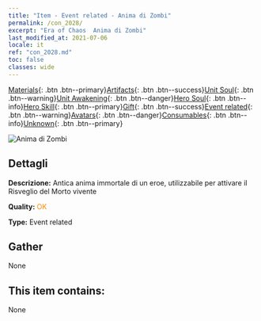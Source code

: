 ```yaml
---
title: "Item - Event related - Anima di Zombi"
permalink: /con_2028/
excerpt: "Era of Chaos  Anima di Zombi"
last_modified_at: 2021-07-06
locale: it
ref: "con_2028.md"
toc: false
classes: wide
---
```

 [Materials](/ItemsIT/){: .btn .btn--primary}[Artifacts](/ItemsIT/Artifacts/){: .btn .btn--success}[Unit Soul](/ItemsIT/UnitSoul/){: .btn .btn--warning}[Unit Awakening](/ItemsIT/UnitAwakening/){: .btn .btn--danger}[Hero Soul](/ItemsIT/HeroSoul/){: .btn .btn--info}[Hero Skill](/ItemsIT/HeroSkill/){: .btn .btn--primary}[Gift](/ItemsIT/Gift/){: .btn .btn--success}[Event related](/ItemsIT/Events/){: .btn .btn--warning}[Avatars](/ItemsIT/Avatars/){: .btn .btn--danger}[Consumables](/ItemsIT/Consumables/){: .btn .btn--info}[Unknown](/ItemsIT/Unknown/){: .btn .btn--primary}

 ![Anima di Zombi](/images/t/juexing_302.png)

## Dettagli
 **Descrizione:** Antica anima immortale di un eroe, utilizzabile per attivare il Risveglio del Morto vivente

 **Quality:** <span style="color: #FF8C00">OK</span>

 **Type:** Event related

## Gather

  None

## This item contains:

  None

